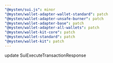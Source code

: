 ```yaml
---
"@mysten/sui.js": minor
"@mysten/wallet-adapter-wallet-standard": patch
"@mysten/wallet-adapter-unsafe-burner": patch
"@mysten/wallet-adapter-base": patch
"@mysten/wallet-adapter-all-wallets": patch
"@mysten/wallet-kit-core": patch
"@mysten/wallet-standard": patch
"@mysten/wallet-kit": patch
---
```


update SuiExecuteTransactionResponse
